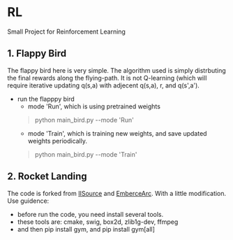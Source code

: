 # RL
Small Project for Reinforcement Learning

## 1. Flappy Bird
The flappy bird here is very simple. The algorithm used is simply distrbuting the final rewards along the flying-path. It is not Q-learning (which will require iterative updating q(s,a) with adjecent q(s,a), r, and q(s',a').

* run the flapppy bird
  * mode 'Run', which is using pretrained weights
  > python main_bird.py --mode 'Run'
  * mode 'Train', which is training new weights, and save updated weights periodically. 
  > python main_bird.py --mode 'Train'
  
## 2. Rocket Landing
  The code is forked from [IISource](https://github.com/llSourcell/Landing-a-SpaceX-Falcon-Heavy-Rocket) and [EmberceArc](https://github.com/EmbersArc/PPO). With a little modification.
  Use guidence:
  * before run the code, you need install several tools. 
  * these tools are: cmake, swig, box2d, zlib1g-dev, ffmpeg
  * and then pip install gym, and pip install gym\[all]
  
  
